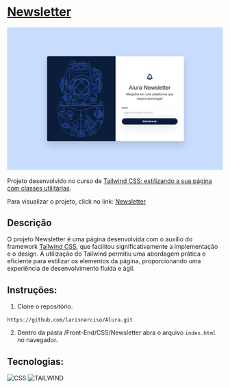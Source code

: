 # [Newsletter](https://larisnarciso.github.io/Alura/Front-End/CSS/Newsletter/index.html)

![Screenshot da tela inicial do Newsletter](./image/Newsletter.png)

Projeto desenvolvido no curso de [Tailwind CSS: estilizando a sua página com classes utilitárias](https://cursos.alura.com.br/course/tailwind-css-estilizando-pagina-classes-utilitarias).

Para visualizar o projeto, click no link: [Newsletter](https://larisnarciso.github.io/Alura/Front-End/CSS/Newsletter/index.html)

## Descrição

O projeto Newsletter é uma página desenvolvida com o auxílio do framework [Tailwind CSS](https://tailwindcss.com/docs/installation), que facilitou significativamente a implementação e o design. A utilização do Tailwind permitiu uma abordagem prática e eficiente para estilizar os elementos da página, proporcionando uma experiência de desenvolvimento fluida e ágil.

## Instruções:

1. Clone o repositório.

```
https://github.com/larisnarciso/Alura.git
```

2. Dentro da pasta /Front-End/CSS/Newsletter abra o arquivo `index.html` no navegador.

## Tecnologias:

![CSS](https://img.shields.io/badge/css-%2320232a.svg?style=for-the-badge&logo=css3&logoColor=%2361dafb)
![TAILWIND](https://img.shields.io/badge/Tailwind-%2320232a.svg?style=for-the-badge&logo=Tailwind-CSS&logoColor=06B6D4)

